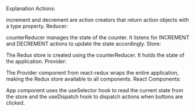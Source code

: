 Explanation
Actions:

increment and decrement are action creators that return action objects with a type property.
Reducer:

counterReducer manages the state of the counter. It listens for INCREMENT and DECREMENT actions to update the state accordingly.
Store:

The Redux store is created using the counterReducer. It holds the state of the application.
Provider:

The Provider component from react-redux wraps the entire application, making the Redux store available to all components.
React Components:

App component uses the useSelector hook to read the current state from the store and the useDispatch hook to dispatch actions when buttons are clicked.